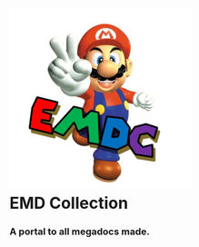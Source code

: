 <h1><img src="EMDC.png" width="320px" height="320px"/><br>EMD Collection</h1>
<h3>A portal to all megadocs made.</h3>
